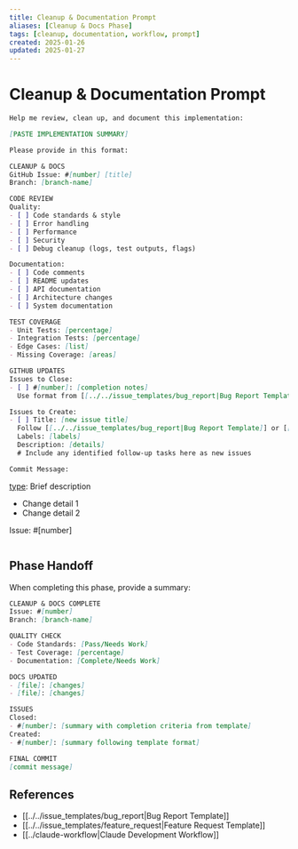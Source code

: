 ```yaml
---
title: Cleanup & Documentation Prompt
aliases: [Cleanup & Docs Phase]
tags: [cleanup, documentation, workflow, prompt]
created: 2025-01-26
updated: 2025-01-27
---
```


# Cleanup & Documentation Prompt

```markdown
Help me review, clean up, and document this implementation:

[PASTE IMPLEMENTATION SUMMARY]

Please provide in this format:

CLEANUP & DOCS
GitHub Issue: #[number] [title]
Branch: [branch-name]

CODE REVIEW
Quality:
- [ ] Code standards & style
- [ ] Error handling
- [ ] Performance
- [ ] Security
- [ ] Debug cleanup (logs, test outputs, flags)

Documentation:
- [ ] Code comments
- [ ] README updates
- [ ] API documentation
- [ ] Architecture changes
- [ ] System documentation

TEST COVERAGE
- Unit Tests: [percentage]
- Integration Tests: [percentage]
- Edge Cases: [list]
- Missing Coverage: [areas]

GITHUB UPDATES
Issues to Close:
- [ ] #[number]: [completion notes]
  Use format from [[../../issue_templates/bug_report|Bug Report Template]] or [[../../issue_templates/feature_request|Feature Request Template]]

Issues to Create:
- [ ] Title: [new issue title]
  Follow [[../../issue_templates/bug_report|Bug Report Template]] or [[../../issue_templates/feature_request|Feature Request Template]]
  Labels: [labels]
  Description: [details]
  # Include any identified follow-up tasks here as new issues

Commit Message:
```
[type](scope): Brief description

- Change detail 1
- Change detail 2

Issue: #[number]
```
```

## Phase Handoff
When completing this phase, provide a summary:

```markdown
CLEANUP & DOCS COMPLETE
Issue: #[number]
Branch: [branch-name]

QUALITY CHECK
- Code Standards: [Pass/Needs Work]
- Test Coverage: [percentage]
- Documentation: [Complete/Needs Work]

DOCS UPDATED
- [file]: [changes]
- [file]: [changes]

ISSUES
Closed:
- #[number]: [summary with completion criteria from template]
Created:
- #[number]: [summary following template format]

FINAL COMMIT
[commit message]
```

## References
- [[../../issue_templates/bug_report|Bug Report Template]]
- [[../../issue_templates/feature_request|Feature Request Template]]
- [[../claude-workflow|Claude Development Workflow]]